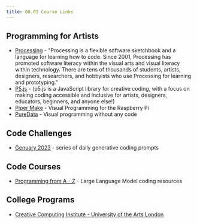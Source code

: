 ```yaml
---
title: 00.03 Course Links
---
```


## Programming for Artists

- [Processing](https://processing.org/) - "Processing is a flexible software sketchbook and a language for learning how to code. Since 2001, Processing has promoted software literacy within the visual arts and visual literacy within technology. There are tens of thousands of students, artists, designers, researchers, and hobbyists who use Processing for learning and prototyping."
- [P5.js](https://p5js.org/) - (p5.js is a JavaScript library for creative coding, with a focus on making coding accessible and inclusive for artists, designers, educators, beginners, and anyone else!)
- [Piper Make](https://make.playpiper.com/) - Visual Programming for the Raspberry Pi
- [PureData](https://puredata.info/) - Visual programming without any code

## Code Challenges

- [Genuary 2023](https://genuary.art/) - series of daily generative coding prompts

## Code Courses

- [Programming from A - Z](https://github.com/Programming-from-A-to-Z/A2Z-F23/tree/main/07-transformers) - Large Language Model coding resources

## College Programs

- [Creative Computing Institute - University of the Arts London](https://www.arts.ac.uk/creative-computing-institute)
